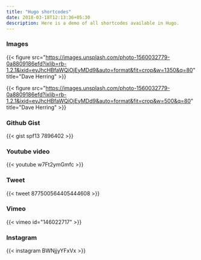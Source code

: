 ```yaml
---
title: "Hugo shortcodes"
date: 2018-03-18T12:13:36+05:30
description: Here is a demo of all shortcodes available in Hugo.
---
```


### Images

{{< figure src="https://images.unsplash.com/photo-1560032779-0a8809186efd?ixlib=rb-1.2.1&ixid=eyJhcHBfaWQiOjEyMDd9&auto=format&fit=crop&w=1350&q=80" title="Dave Herring" >}}

{{< figure src="https://images.unsplash.com/photo-1560032779-0a8809186efd?ixlib=rb-1.2.1&ixid=eyJhcHBfaWQiOjEyMDd9&auto=format&fit=crop&w=500&q=80" title="Dave Herring" >}}


### Github Gist

{{< gist spf13 7896402 >}}

### Youtube video

{{< youtube w7Ft2ymGmfc >}}

### Tweet

{{< tweet 877500564405444608 >}}

### Vimeo

{{< vimeo id="146022717" >}}

### Instagram

{{< instagram BWNjjyYFxVx >}}

